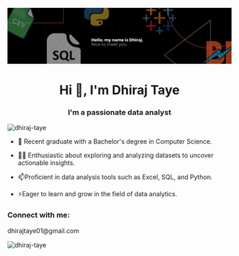 ![Header](./new_banner.png)
<h1 align="center">Hi 👋, I'm Dhiraj Taye</h1>
<h3 align="center"> I'm a passionate data analyst</h3>

<p align="left"> <img src="https://komarev.com/ghpvc/?username=dhiraj-taye&label=Profile%20views&color=0e75b6&style=flat" alt="dhiraj-taye" /> </p>

- 🌱 Recent graduate with a Bachelor's degree in Computer Science.

- 👨‍💻 Enthusiastic about exploring and analyzing datasets to uncover actionable insights.

- 📫Proficient in data analysis tools such as Excel, SQL, and Python.

- ⚡Eager to learn and grow in the field of data analytics.

<h3 align="left">Connect with me:</h3>
<p align="left"> dhirajtaye01@gmail.com
</p>



<p><img align="center" src="https://github-readme-stats.vercel.app/api/top-langs?username=dhiraj-taye&show_icons=true&locale=en&layout=compact" alt="dhiraj-taye" /></p>
